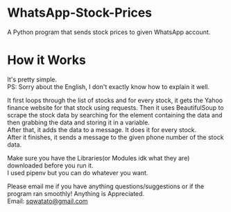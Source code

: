 # WhatsApp-Stock-Prices
A Python program that sends stock prices to given WhatsApp account. 

# How it Works 
It's pretty simple.  
PS: Sorry about the English, I don't exactly know how to explain it well.  

It first loops through the list of stocks and for every stock, it gets the Yahoo finance website for that stock using requests. 
Then it uses BeautifulSoup to scrape the stock data by searching for the element containing the data and then grabbing the data and storing it in a variable.  
After that, it adds the data to a message.
It does it for every stock.  
After it finishes, it sends a message to the given phone number of the stock data.  

Make sure you have the Libraries(or Modules idk what they are) downloaded before you run it.  
I used pipenv but you can do whatever you want.  

Please email me if you have anything questions/suggestions or if the program ran smoothly! Anything is Appreciated.  
Email: sqwatato@gmail.com

